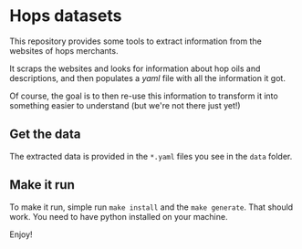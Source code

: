 # Hops datasets

This repository provides some tools to extract information from the websites of
hops merchants.

It scraps the websites and looks for information about hop oils and descriptions,
and then populates a *yaml* file with all the information it got.

Of course, the goal is to then re-use this information to transform it into
something easier to understand (but we're not there just yet!)

## Get the data

The extracted data is provided in the `*.yaml` files you see in the `data`
folder.

## Make it run

To make it run, simple run `make install` and the `make generate`. That should
work. You need to have python installed on your machine.

Enjoy!
